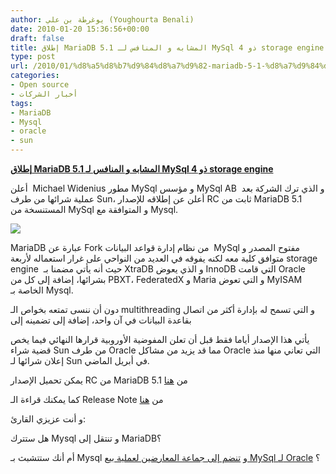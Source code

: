 ```yaml
---
author: يوغرطة بن علي (Youghourta Benali)
date: 2010-01-20 15:36:56+00:00
draft: false
title: إطلاق MariaDB 5.1 المشابه و المنافس لـ MySql ذو 4 storage engine
type: post
url: /2010/01/%d8%a5%d8%b7%d9%84%d8%a7%d9%82-mariadb-5-1-%d8%a7%d9%84%d9%85%d8%b4%d8%a7%d8%a8%d9%87-%d9%88-%d8%a7%d9%84%d9%85%d9%86%d8%a7%d9%81%d8%b3-%d9%84%d9%80-mysql-%d8%b0%d9%88-4-storage-engine/
categories:
- Open source
- أخبار الشركات
tags:
- MariaDB
- Mysql
- oracle
- sun
---
```


[**إطلاق MariaDB 5.1 المشابه و المنافس لـ MySql ذو 4 storage engine**](http://www.it-scoop.com/2010/01/%d8%a5%d8%b7%d9%84%d8%a7%d9%82-mariadb-5-1-%d8%a7%d9%84%d9%85%d8%b4%d8%a7%d8%a8%d9%87-%d9%88-%d8%a7%d9%84%d9%85%d9%86%d8%a7%d9%81%d8%b3-%d9%84%d9%80-mysql-%d8%b0%d9%88-4-storage-engine/)


أعلن  Michael Widenius مطور MySql و مؤسس MySql AB  و الذي ترك الشركة بعد عملية شرائها من طرف Sun، أعلن عن إطلاقه للإصدار RC ثابت من MariaDB 5.1 المستنسخة من MySql و المتوافقة مع Mysql.

[![](http://www.it-scoop.com/wp-content/uploads/2010/01/mariadb.png)
](http://www.it-scoop.com/2010/01/%d8%a5%d8%b7%d9%84%d8%a7%d9%82-mariadb-5-1-%d8%a7%d9%84%d9%85%d8%b4%d8%a7%d8%a8%d9%87-%d9%88-%d8%a7%d9%84%d9%85%d9%86%d8%a7%d9%81%d8%b3-%d9%84%d9%80-mysql-%d8%b0%d9%88-4-storage-engine/)

MariaDB عبارة عن Fork من نظام إدارة قواعد البيانات  MySql مفتوح المصدر و متوافق كلية معه لكنه يفوقه في العديد من النواحي على غرار استعماله لأربعة storage engine  حيث أنه يأتي مضمنا بـ XtraDB و الذي يعوض InnoDB التي قامت Oracle بشرائها، إضافة إلى كل من PBXT، FederatedX و Maria و التي تعوض MyISAM الخاصة بـ Mysql.

دون أن ننسى تمتعه بخواص الـ multithreading  و التي تسمح له بإدارة أكثر من اتصال بقاعدة البيانات في آن واحد، إضافة إلى تضمينه إلى

يأتي هذا الإصدار أياما فقط قبل أن تعلن المفوضية الأوروبية قرارها النهائي فيما يخص قضية شراء Sun من طرف Oracle مما قد يزيد من مشاكل Oracle التي تعاني منها منذ إعلان شرائها لـ Sun في أبريل الماضي.

يمكن تحميل الإصدار RC من MariaDB 5.1 من [هنا](http://askmonty.org/wiki/index.php/MariaDB:Download)

كما يمكنك قراءة الـ Release Note من [هنا](http://askmonty.org/wiki/index.php/Manual:MariaDB_5.1.41_Release_Notes)

و أنت عزيزي القارئ:

هل ستترك Mysql و تنتقل إلى MariaDB؟

أم أنك ستتشبث بـ Mysql و [تنضم إلى جماعة المعارضين لعملية بيع MySql لـ Oracle](../../../../../2010/01/16000-%D8%B4%D8%AE%D8%B5-%D9%8A%D9%88%D9%82%D8%B9%D9%88%D9%86-%D8%B9%D9%84%D9%89-%D8%B9%D8%B1%D9%8A%D8%B6%D8%A9-%D8%B6%D8%AF-%D8%A8%D9%8A%D8%B9-mysql-%D9%84%D9%80-oracle/) ؟
